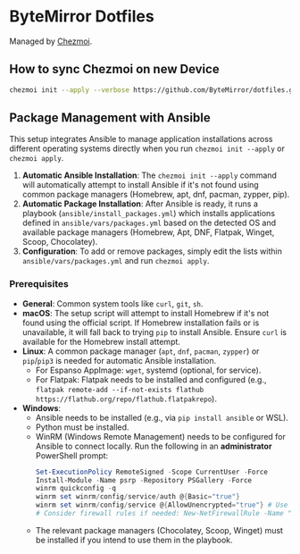 # ByteMirror Dotfiles

Managed by [Chezmoi](https://chezmoi.io).

## How to sync Chezmoi on new Device

```bash
chezmoi init --apply --verbose https://github.com/ByteMirror/dotfiles.git
```

## Package Management with Ansible

This setup integrates Ansible to manage application installations across different operating systems directly when you run `chezmoi init --apply` or `chezmoi apply`.

1.  **Automatic Ansible Installation**: The `chezmoi init --apply` command will automatically attempt to install Ansible if it's not found using common package managers (Homebrew, apt, dnf, pacman, zypper, pip).
2.  **Automatic Package Installation**: After Ansible is ready, it runs a playbook (`ansible/install_packages.yml`) which installs applications defined in `ansible/vars/packages.yml` based on the detected OS and available package managers (Homebrew, Apt, DNF, Flatpak, Winget, Scoop, Chocolatey).
3.  **Configuration**: To add or remove packages, simply edit the lists within `ansible/vars/packages.yml` and run `chezmoi apply`.

### Prerequisites

*   **General**: Common system tools like `curl`, `git`, `sh`.
*   **macOS**: The setup script will attempt to install Homebrew if it's not found using the official script. If Homebrew installation fails or is unavailable, it will fall back to trying `pip` to install Ansible. Ensure `curl` is available for the Homebrew install attempt.
*   **Linux**: A common package manager (`apt`, `dnf`, `pacman`, `zypper`) or `pip`/`pip3` is needed for automatic Ansible installation.
    *   For Espanso AppImage: `wget`, systemd (optional, for service).
    *   For Flatpak: Flatpak needs to be installed and configured (e.g., `flatpak remote-add --if-not-exists flathub https://flathub.org/repo/flathub.flatpakrepo`).
*   **Windows**: 
    *   Ansible needs to be installed (e.g., via `pip install ansible` or WSL).
    *   Python must be installed.
    *   WinRM (Windows Remote Management) needs to be configured for Ansible to connect locally. Run the following in an **administrator** PowerShell prompt:
        ```powershell
        Set-ExecutionPolicy RemoteSigned -Scope CurrentUser -Force
        Install-Module -Name psrp -Repository PSGallery -Force
        winrm quickconfig -q
        winrm set winrm/config/service/auth @{Basic="true"}
        winrm set winrm/config/service @{AllowUnencrypted="true"} # Use with caution, only for local connection
        # Consider firewall rules if needed: New-NetFirewallRule -Name "WinRM (HTTP-In)" -DisplayName "WinRM (HTTP-In)" -Profile Any -LocalPort 5985 -Protocol TCP
        ```
    *   The relevant package managers (Chocolatey, Scoop, Winget) must be installed if you intend to use them in the playbook. 